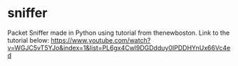 # sniffer
Packet Sniffer made in Python using tutorial from thenewboston. Link to the tutorial below:
https://www.youtube.com/watch?v=WGJC5vT5YJo&index=1&list=PL6gx4Cwl9DGDdduy0IPDDHYnUx66Vc4ed
